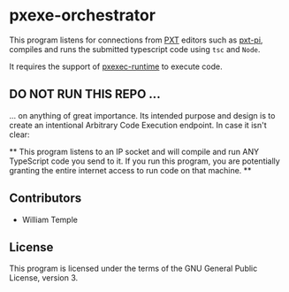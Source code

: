 # pxexe-orchestrator

This program listens for connections from [PXT](github.com/Microsoft/pxt) editors
such as [pxt-pi](github.com/LaboratoryForPlayfulComputation/pxt-pi), compiles
and runs the submitted typescript code using `tsc` and `Node`.

It requires the support of [pxexec-runtime](github.com/LaboratoryForPlayfulComputation/pxexec-runtime) to execute code.

## DO NOT RUN THIS REPO ...

... on anything of great importance. Its intended purpose and design is to
create an intentional Arbitrary Code Execution endpoint. In case it isn't clear:

** This program listens to an IP socket and will compile and run ANY TypeScript
code you send to it. If you run this program, you are potentially granting the
entire internet access to run code on that machine. **

## Contributors

- William Temple

## License

This program is licensed under the terms of the GNU General Public License, version 3.
